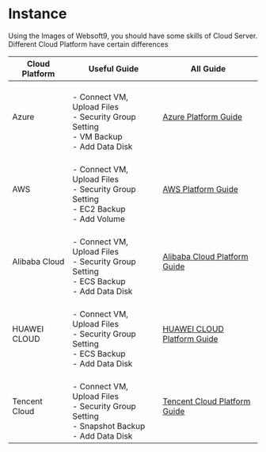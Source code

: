 # Instance

Using the Images of Websoft9, you should have some skills of Cloud Server. Different Cloud Platform have certain differences

| Cloud Platform                 | Useful Guide            | All Guide       |
| ---------------------- | --------------------------- | --------------------------- |
| Azure | <br />- Connect VM, Upload Files<br />- Security Group Setting<br /> - VM Backup<br />- Add Data Disk<br /> | [Azure Platform Guide](https://support.websoft9.com/docs/azure) |
| AWS | <br />- Connect VM, Upload Files<br />- Security Group Setting<br /> - EC2 Backup<br />- Add Volume<br /> | [AWS Platform Guide](https://support.websoft9.com/docs/aws) |
| Alibaba Cloud | <br />- Connect VM, Upload Files<br />- Security Group Setting<br /> - ECS Backup<br />- Add Data Disk<br /> | [Alibaba Cloud Platform Guide](https://support.websoft9.com/docs/alibabacloud) |
| HUAWEI CLOUD | <br />- Connect VM, Upload Files<br />- Security Group Setting<br /> - ECS Backup<br />- Add Data Disk<br /> | [HUAWEI CLOUD Platform Guide](https://support.websoft9.com/docs/huaweicloud) |
| Tencent Cloud | <br />- Connect VM, Upload Files<br />- Security Group Setting<br /> - Snapshot Backup<br />- Add Data Disk<br /> | [Tencent Cloud Platform Guide](https://support.websoft9.com/docs/tencentcloud) |